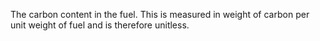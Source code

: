 ﻿The carbon content in the fuel. This is measured in weight of carbon per unit weight of fuel and is therefore unitless.